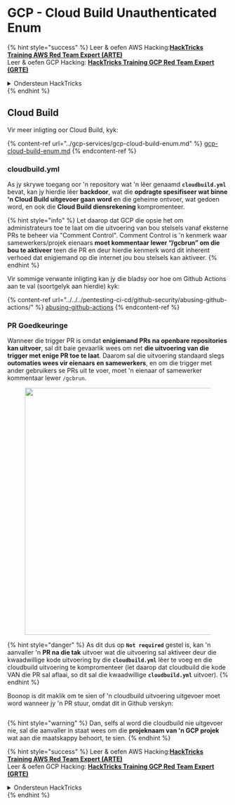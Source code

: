 # GCP - Cloud Build Unauthenticated Enum

{% hint style="success" %}
Leer & oefen AWS Hacking:<img src="../../../.gitbook/assets/image (1).png" alt="" data-size="line">[**HackTricks Training AWS Red Team Expert (ARTE)**](https://training.hacktricks.xyz/courses/arte)<img src="../../../.gitbook/assets/image (1).png" alt="" data-size="line">\
Leer & oefen GCP Hacking: <img src="../../../.gitbook/assets/image (2).png" alt="" data-size="line">[**HackTricks Training GCP Red Team Expert (GRTE)**<img src="../../../.gitbook/assets/image (2).png" alt="" data-size="line">](https://training.hacktricks.xyz/courses/grte)

<details>

<summary>Ondersteun HackTricks</summary>

* Kyk na die [**subskripsie planne**](https://github.com/sponsors/carlospolop)!
* **Sluit aan by die** 💬 [**Discord groep**](https://discord.gg/hRep4RUj7f) of die [**telegram groep**](https://t.me/peass) of **volg** ons op **Twitter** 🐦 [**@hacktricks\_live**](https://twitter.com/hacktricks\_live)**.**
* **Deel hacking truuks deur PRs in te dien na die** [**HackTricks**](https://github.com/carlospolop/hacktricks) en [**HackTricks Cloud**](https://github.com/carlospolop/hacktricks-cloud) github repos.

</details>
{% endhint %}

## Cloud Build

Vir meer inligting oor Cloud Build, kyk:

{% content-ref url="../gcp-services/gcp-cloud-build-enum.md" %}
[gcp-cloud-build-enum.md](../gcp-services/gcp-cloud-build-enum.md)
{% endcontent-ref %}

### cloudbuild.yml

As jy skrywe toegang oor 'n repository wat 'n lêer genaamd **`cloudbuild.yml`** bevat, kan jy hierdie lêer **backdoor**, wat die **opdragte spesifiseer wat binne 'n Cloud Build uitgevoer gaan word** en die geheime ontvoer, wat gedoen word, en ook die **Cloud Build diensrekening** kompromenteer.

{% hint style="info" %}
Let daarop dat GCP die opsie het om administrateurs toe te laat om die uitvoering van bou stelsels vanaf eksterne PRs te beheer via "Comment Control". Comment Control is 'n kenmerk waar samewerkers/projek eienaars **moet kommentaar lewer “/gcbrun” om die bou te aktiveer** teen die PR en deur hierdie kenmerk word dit inherent verhoed dat enigiemand op die internet jou bou stelsels kan aktiveer.
{% endhint %}

Vir sommige verwante inligting kan jy die bladsy oor hoe om Github Actions aan te val (soortgelyk aan hierdie) kyk:

{% content-ref url="../../../pentesting-ci-cd/github-security/abusing-github-actions/" %}
[abusing-github-actions](../../../pentesting-ci-cd/github-security/abusing-github-actions/)
{% endcontent-ref %}

### PR Goedkeuringe

Wanneer die trigger PR is omdat **enigiemand PRs na openbare repositories kan uitvoer**, sal dit baie gevaarlik wees om net **die uitvoering van die trigger met enige PR toe te laat**. Daarom sal die uitvoering standaard slegs **outomaties wees vir eienaars en samewerkers**, en om die trigger met ander gebruikers se PRs uit te voer, moet 'n eienaar of samewerker kommentaar lewer `/gcbrun`.

<figure><img src="../../../.gitbook/assets/image (339).png" alt="" width="563"><figcaption></figcaption></figure>

{% hint style="danger" %}
As dit dus op **`Not required`** gestel is, kan 'n aanvaller 'n **PR na die tak** uitvoer wat die uitvoering sal aktiveer deur die kwaadwillige kode uitvoering by die **`cloudbuild.yml`** lêer te voeg en die cloudbuild uitvoering te kompromenteer (let daarop dat cloudbuild die kode VAN die PR sal aflaai, so dit sal die kwaadwillige **`cloudbuild.yml`** uitvoer).
{% endhint %}

Boonop is dit maklik om te sien of 'n cloudbuild uitvoering uitgevoer moet word wanneer jy 'n PR stuur, omdat dit in Github verskyn:

<figure><img src="../../../.gitbook/assets/image (340).png" alt=""><figcaption></figcaption></figure>

{% hint style="warning" %}
Dan, selfs al word die cloudbuild nie uitgevoer nie, sal die aanvaller in staat wees om die **projeknaam van 'n GCP projek** wat aan die maatskappy behoort, te sien.
{% endhint %}

{% hint style="success" %}
Leer & oefen AWS Hacking:<img src="../../../.gitbook/assets/image (1).png" alt="" data-size="line">[**HackTricks Training AWS Red Team Expert (ARTE)**](https://training.hacktricks.xyz/courses/arte)<img src="../../../.gitbook/assets/image (1).png" alt="" data-size="line">\
Leer & oefen GCP Hacking: <img src="../../../.gitbook/assets/image (2).png" alt="" data-size="line">[**HackTricks Training GCP Red Team Expert (GRTE)**<img src="../../../.gitbook/assets/image (2).png" alt="" data-size="line">](https://training.hacktricks.xyz/courses/grte)

<details>

<summary>Ondersteun HackTricks</summary>

* Kyk na die [**subskripsie planne**](https://github.com/sponsors/carlospolop)!
* **Sluit aan by die** 💬 [**Discord groep**](https://discord.gg/hRep4RUj7f) of die [**telegram groep**](https://t.me/peass) of **volg** ons op **Twitter** 🐦 [**@hacktricks\_live**](https://twitter.com/hacktricks\_live)**.**
* **Deel hacking truuks deur PRs in te dien na die** [**HackTricks**](https://github.com/carlospolop/hacktricks) en [**HackTricks Cloud**](https://github.com/carlospolop/hacktricks-cloud) github repos.

</details>
{% endhint %}
